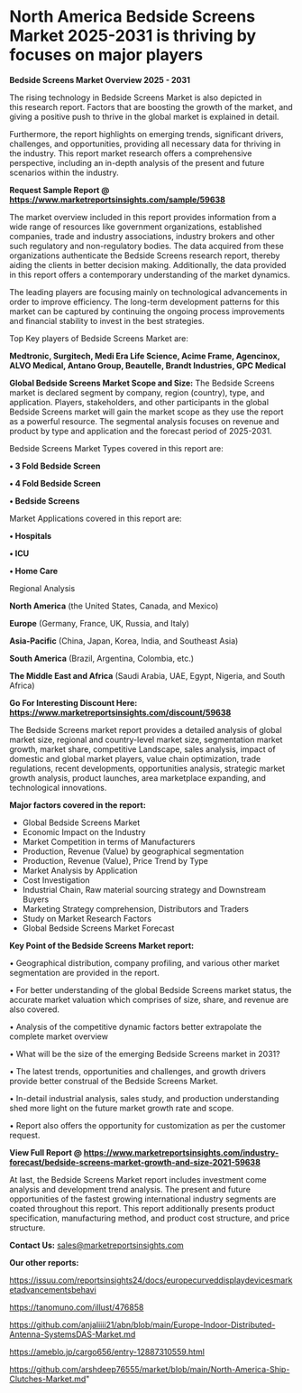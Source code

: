 # North America Bedside Screens Market 2025-2031 is thriving by focuses on major players

<Strong> Bedside Screens Market Overview 2025 - 2031</strong>

The rising technology in Bedside Screens Market is also depicted in this research report. Factors that are boosting the growth of the market, and giving a positive push to thrive in the global market is explained in detail.

Furthermore, the report highlights on emerging trends, significant drivers, challenges, and opportunities, providing all necessary data for thriving in the industry. This report market research offers a comprehensive perspective, including an in-depth analysis of the present and future scenarios within the industry.

<strong>Request Sample Report @ <a href=https://www.marketreportsinsights.com/sample/59638>https://www.marketreportsinsights.com/sample/59638</a></strong>

The market overview included in this report provides information from a wide range of resources like government organizations, established companies, trade and industry associations, industry brokers and other such regulatory and non-regulatory bodies. The data acquired from these organizations authenticate the Bedside Screens research report, thereby aiding the clients in better decision making. Additionally, the data provided in this report offers a contemporary understanding of the market dynamics.

The leading players are focusing mainly on technological advancements in order to improve efficiency. The long-term development patterns for this market can be captured by continuing the ongoing process improvements and financial stability to invest in the best strategies.

Top Key players of Bedside Screens Market are:

<strong>Medtronic, Surgitech, Medi Era Life Science, Acime Frame, Agencinox, ALVO Medical, Antano Group, Beautelle, Brandt Industries, GPC Medical</strong>

<strong><b>Global Bedside Screens Market Scope and Size:</b></strong>
The Bedside Screens market is declared segment by company, region (country), type, and application. Players, stakeholders, and other participants in the global Bedside Screens market will gain the market scope as they use the report as a powerful resource. The segmental analysis focuses on revenue and product by type and application and the forecast period of 2025-2031.

Bedside Screens Market Types covered in this report are:

<strong>• 3 Fold Bedside Screen

• 4 Fold Bedside Screen

• Bedside Screens</strong>

Market Applications covered in this report are:

<strong>• Hospitals

• ICU

• Home Care</strong> 

Regional Analysis

<strong>North America</strong> (the United States, Canada, and Mexico)

<strong>Europe</strong> (Germany, France, UK, Russia, and Italy)

<strong>Asia-Pacific</strong> (China, Japan, Korea, India, and Southeast Asia)

<strong>South America</strong> (Brazil, Argentina, Colombia, etc.)

<strong>The Middle East and Africa</strong> (Saudi Arabia, UAE, Egypt, Nigeria, and South Africa)

<strong>Go For Interesting Discount Here: <a href=https://www.marketreportsinsights.com/discount/59638>https://www.marketreportsinsights.com/discount/59638</a></strong>

The Bedside Screens market report provides a detailed analysis of global market size, regional and country-level market size, segmentation market growth, market share, competitive Landscape, sales analysis, impact of domestic and global market players, value chain optimization, trade regulations, recent developments, opportunities analysis, strategic market growth analysis, product launches, area marketplace expanding, and technological innovations.

<strong><b>Major factors covered in the report:</b></strong>
<ul>
  <li>Global Bedside Screens Market </li>
  <li>Economic Impact on the Industry</li>
  <li>Market Competition in terms of Manufacturers</li>
  <li>Production, Revenue (Value) by geographical segmentation</li>
  <li>Production, Revenue (Value), Price Trend by Type</li>
  <li>Market Analysis by Application</li>
  <li>Cost Investigation</li>
  <li>Industrial Chain, Raw material sourcing strategy and Downstream Buyers</li>
  <li>Marketing Strategy comprehension, Distributors and Traders</li>
  <li>Study on Market Research Factors</li>
  <li>Global Bedside Screens Market Forecast</li>
</ul>

<strong><b>Key Point of the Bedside Screens Market report:</b></strong>

• Geographical distribution, company profiling, and various other market segmentation are provided in the report.

• For better understanding of the global Bedside Screens market status, the accurate market valuation which comprises of size, share, and revenue are also covered.

• Analysis of the competitive dynamic factors better extrapolate the complete market overview

• What will be the size of the emerging Bedside Screens market in 2031?

• The latest trends, opportunities and challenges, and growth drivers provide better construal of the Bedside Screens Market.

• In-detail industrial analysis, sales study, and production understanding shed more light on the future market growth rate and scope.

• Report also offers the opportunity for customization as per the customer request.

<strong><b>View Full Report @ <a href=https://www.marketreportsinsights.com/industry-forecast/bedside-screens-market-growth-and-size-2021-59638>https://www.marketreportsinsights.com/industry-forecast/bedside-screens-market-growth-and-size-2021-59638</a></b></strong>


At last, the Bedside Screens Market report includes investment come analysis and development trend analysis. The present and future opportunities of the fastest growing international industry segments are coated throughout this report. This report additionally presents product specification, manufacturing method, and product cost structure, and price structure.

<strong>Contact Us:</strong>
sales@marketreportsinsights.com

<strong>Our other reports:</strong>

<a href=https://issuu.com/reportsinsights24/docs/europecurveddisplaydevicesmarketadvancementsbehavi>https://issuu.com/reportsinsights24/docs/europecurveddisplaydevicesmarketadvancementsbehavi</a>

<a href=https://tanomuno.com/illust/476858>https://tanomuno.com/illust/476858</a>

<a href=https://github.com/anjaliiii21/abn/blob/main/Europe-Indoor-Distributed-Antenna-SystemsDAS-Market.md>https://github.com/anjaliiii21/abn/blob/main/Europe-Indoor-Distributed-Antenna-SystemsDAS-Market.md</a>

<a href=https://ameblo.jp/cargo656/entry-12887310559.html>https://ameblo.jp/cargo656/entry-12887310559.html</a>

<a href=https://github.com/arshdeep76555/market/blob/main/North-America-Ship-Clutches-Market.md>https://github.com/arshdeep76555/market/blob/main/North-America-Ship-Clutches-Market.md</a>"
